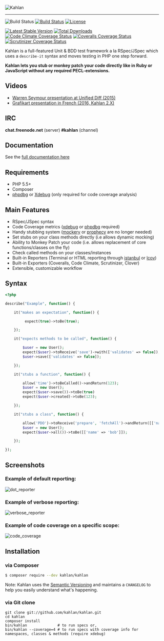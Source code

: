 ![Kahlan](docs/assets/logo.png "Kahlan")
<hr/>

![Build Status](https://img.shields.io/badge/branch-master-blue.svg) [![Build Status](https://travis-ci.com/kahlan/kahlan.svg?branch=master)](https://travis-ci.com/kahlan/kahlan) [![License](https://poser.pugx.org/kahlan/kahlan/license.svg)](https://packagist.org/packages/kahlan/kahlan)

[![Latest Stable Version](https://img.shields.io/packagist/v/kahlan/kahlan.svg)](https://packagist.org/packages/kahlan/kahlan)
[![Total Downloads](https://img.shields.io/packagist/dt/kahlan/kahlan.svg)](https://packagist.org/packages/kahlan/kahlan)
[![Code Climate Coverage Status](https://codeclimate.com/github/kahlan/kahlan/badges/coverage.svg)](https://codeclimate.com/github/kahlan/kahlan)
[![Coveralls Coverage Status](https://coveralls.io/repos/kahlan/kahlan/badge.svg?branch=master)](https://coveralls.io/r/kahlan/kahlan?branch=master)
[![Scrutinizer Coverage Status](https://scrutinizer-ci.com/g/kahlan/kahlan/badges/coverage.png?b=master)](https://scrutinizer-ci.com/g/kahlan/kahlan/?branch=master)

Kahlan is a full-featured Unit & BDD test framework a la RSpec/JSpec which uses a `describe-it` syntax and moves testing in PHP one step forward.

**Kahlan lets you stub or monkey patch your code directly like in Ruby or JavaScript without any required PECL-extensions.**

## Videos

* <a href="http://vimeo.com/116949820" target="_blank">Warren Seymour presentation at Unified Diff (2015)</a>
* <a href="https://www.grafikart.fr/tutoriels/php/tdd-kahlan-805" target="_blank">Grafikart presentation in French (2016, Kahlan 2.X)</a>

## IRC

**chat.freenode.net** (server)
**#kahlan** (channel)

## Documentation

See the [full documentation here](https://kahlan.github.io/docs)

## Requirements

 * PHP 5.5+
 * Composer
 * [phpdbg](http://php.net/manual/en/debugger-about.php) or [Xdebug](http://xdebug.org/) (only required for code coverage analysis)

## Main Features

* RSpec/JSpec syntax
* Code Coverage metrics ([xdebug](http://xdebug.org) or [phpdbg](http://phpdbg.com/docs) required)
* Handy stubbing system ([mockery](https://github.com/padraic/mockery) or [prophecy](https://github.com/phpspec/prophecy) are no longer needed)
* Set stubs on your class methods directly (i.e allows dynamic mocking)
* Ability to Monkey Patch your code (i.e. allows replacement of core functions/classes on the fly)
* Check called methods on your classes/instances
* Built-in Reporters (Terminal or HTML reporting through [istanbul](https://gotwarlost.github.io/istanbul/) or [lcov](http://ltp.sourceforge.net/coverage/lcov.php))
* Built-in Exporters (Coveralls, Code Climate, Scrutinizer, Clover)
* Extensible, customizable workflow

## Syntax

```php
<?php

describe("Example", function() {

    it("makes an expectation", function() {

         expect(true)->toBe(true);

    });

    it("expects methods to be called", function() {

        $user = new User();
        expect($user)->toReceive('save')->with(['validates' => false]);
        $user->save(['validates' => false]);

    });

    it("stubs a function", function() {

        allow('time')->toBeCalled()->andReturn(123);
        $user = new User();
        expect($user->save())->toBe(true)
        expect($user->created)->toBe(123);

    });

    it("stubs a class", function() {

        allow('PDO')->toReceive('prepare', 'fetchAll')->andReturn([['name' => 'bob']]);
        $user = new User();
        expect($user->all())->toBe([['name' => 'bob']]);

    });

});

```

## Screenshots

### Example of default reporting:
![dot_reporter](docs/assets/dot_reporter.png)

### Example of verbose reporting:
![verbose_reporter](docs/assets/verbose_reporter.png)

### Example of code coverage on a specific scope:
![code_coverage](docs/assets/code_coverage.png)

## Installation

### via Composer

```bash
$ composer require --dev kahlan/kahlan
```

Note:
Kahlan uses the [Semantic Versioning](http://semver.org/) and maintains a `CHANGELOG` to help you easily understand what's happening.

### via Git clone

```
git clone git://github.com/kahlan/kahlan.git
cd kahlan
composer install
bin/kahlan              # to run specs or,
bin/kahlan --coverage=4 # to run specs with coverage info for namespaces, classes & methods (require xdebug)
```
